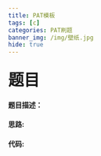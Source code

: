```yaml
---
title: PAT模板
tags: [c]
categories: PAT刷题
banner_img: /img/壁纸.jpg
hide: true
---
```


### <font size=6px>题目</font>

#### 题目描述：



#### 思路:

#### 代码:

```go

```

